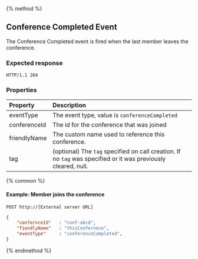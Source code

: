 {% method %}
## Conference Completed Event
The Conference Completed event is fired when the last member leaves the conference.  
### Expected response
```http
HTTP/1.1 204
```

### Properties

| Property     | Description                                                                                                                         |
|:----------   |:------------------------------------------------------------------------------------------------------------------------------------|
| eventType    | The event type, value is `conferenceCompleted`                                                                                     |
| conferenceId | The id for the conference that was joined                                                                                           |
| friendlyName | The custom name used to reference this conference.                                                                                  |
| tag          | (optional) The `tag`  specified on call creation. If no `tag` was specified or it was previously cleared, null.                     |

{% common %}

#### Example: Member joins the conference

```
POST http://[External server URL]
```

```json
{
    "confernceId"   : "conf-abcd",
    "fiendlyName"   : "thisConfernece",
    "eventType"     : "conferenceCompleted",   
}
```

{% endmethod %}
